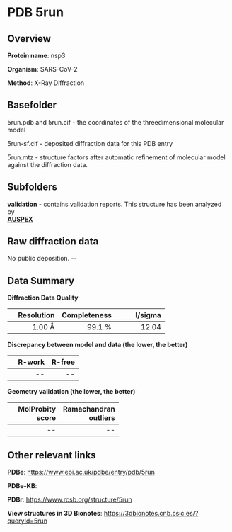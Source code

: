 # PDB 5run

## Overview

**Protein name**: nsp3

**Organism**: SARS-CoV-2

**Method**: X-Ray Diffraction



## Basefolder

5run.pdb and 5run.cif - the coordinates of the threedimensional molecular model

5run-sf.cif - deposited diffraction data for this PDB entry

5run.mtz - structure factors after automatic refinement of molecular model against the diffraction data.

## Subfolders





**validation** - contains validation reports. This structure has been analyzed by <br>[**AUSPEX**](https://github.com/thorn-lab/coronavirus_structural_task_force/tree/master/pdb/nsp3/SARS-CoV-2/5run/validation/auspex)     



## Raw diffraction data

No public deposition. --<br> 

## Data Summary
**Diffraction Data Quality**

|   | Resolution | Completeness| I/sigma |
|---|-------------:|----------------:|--------------:|
|   |1.00 Å|99.1  %|<img width=50/>12.04|

**Discrepancy between model and data (the lower, the better)**

|   | **R-work**| **R-free**   
|---|-------------:|----------------:|           
||--|--|

**Geometry validation (the lower, the better)**

|   |**MolProbity<br>score**| **Ramachandran<br>outliers** 
|---|-------------:|----------------:|
||--|--|

 

 



## Other relevant links 
**PDBe**:  https://www.ebi.ac.uk/pdbe/entry/pdb/5run

**PDBe-KB**:  
 
**PDBr**: https://www.rcsb.org/structure/5run 

**View structures in 3D Bionotes**: https://3dbionotes.cnb.csic.es/?queryId=5run

